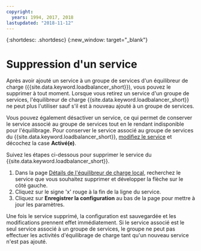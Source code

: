 ```yaml
---
copyright:
  years: 1994, 2017, 2018
lastupdated: "2018-11-12"
---
```


{:shortdesc: .shortdesc}
{:new_window: target="_blank"}

# Suppression d'un service 

Après avoir ajouté un service à un groupe de services d'un équilibreur de charge ({{site.data.keyword.loadbalancer_short}}), vous pouvez le supprimer à tout moment. Lorsque vous retirez un service d'un groupe de services, l'équilibreur de charge {{site.data.keyword.loadbalancer_short}} ne peut plus l'utiliser sauf s'il est à nouveau ajouté à un groupe de services. 

Vous pouvez également désactiver un service, ce qui permet de conserver le service associé au groupe de services tout en le rendant indisponible pour l'équilibrage. Pour conserver le service associé au groupe de services du {{site.data.keyword.loadbalancer_short}}, [modifiez le service](edit-service-load-balancer.html) et décochez la case **Activé(e)**. 

Suivez les étapes ci-dessous pour supprimer le service du {{site.data.keyword.loadbalancer_short}}.

1. Dans la page [Détails de l'équilibreur de charge local](view-all-load-balancers.html), recherchez le service que vous souhaitez supprimer et développer la flèche sur le côté gauche.
2. Cliquez sur le signe 'x' rouge à la fin de la ligne du service.
3. Cliquez sur **Enregistrer la configuration** au bas de la page pour mettre à jour les paramètres.

Une fois le service supprimé, la configuration est sauvegardée et les modifications prennent effet immédiatement. Si le service associé est le seul service associé à un groupe de services, le groupe ne peut pas effectuer les activités d'équilibrage de charge tant qu'un nouveau service n'est pas ajouté.
